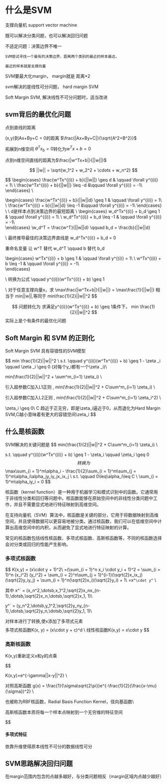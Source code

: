 # 什么是SVM

支撑向量机 support vector machine

既可以解决分类问题，也可以解决回归问题

不适定问题：决策边界不唯一

```
SVM尝试寻找一个最有的决策边界，距离两个类别的最近的样本最远，

最近的样本就是支撑向量
```

SVM要最大化margin， margin就是 距离*2

svm解决的是线性可分问题， hard margin SVM

Soft Margin SVM, 解决线性不可分问题时，适当改进

## svm背后的最优化问题

点到直线的距离

(x,y)到Ax+By+C = 0的距离 $\frac{|Ax+By+C|}{\sqrt{A^2+B^2}}$

拓展到n维空间 $\theta^Tx_b = 0$转化为$w^Tx+b=0$

点到n维空间直线的距离为$\frac{|w^Tx+b|}{||w||}$

$$
||w|| = \sqrt{w_1^2 + w_2^2 + \cdots + w_n^2}
$$

$$
\begin{cases}
  \frac{w^Tx^{(i)} + b}{||w||} \geq d & \qquad \forall y^{(i)} = 1\\  \\
  \frac{w^Tx^{(i)} + b}{||w||} \leq -d &\qquad \forall y^{(i)} = -1\\
\end{cases} \\

\begin{cases}
  \frac{w^Tx^{(i)} + b}{||w||d} \geq 1 & \qquad \forall y^{(i)} = 1\\  \\
  \frac{w^Tx^{(i)} + b}{||w||d} \leq -1 &\qquad \forall y^{(i)} = -1\\
\end{cases}
\\
\\ d是样本点到决策边界的最短距离
\\
\begin{cases}
  w_d^Tx^{(i)} + b_d \geq 1 & \qquad \forall y^{(i)} = 1\\  \\
  w_d^Tx^{(i)} + b_d \leq -1 & \qquad \forall y^{(i)} = -1\\  
\end{cases}
\\w_d^T = \frac{w^T}{||w||d} \qquad b_d = \frac{b}{||w||d}

\\
最终推导最佳的决策边界直线是 w_d^Tx^{(i)} + b_d = 0

重命名变量 让 w^T 替代 w_d^T \qquad b 替代 b_d

\begin{cases}
  w^Tx^{(i)} + b \geq 1 & \qquad \forall y^{(i)} = 1\\  \\
  w^Tx^{(i)} + b \leq -1 & \qquad \forall y^{(i)} = -1\\  
\end{cases}

\\
转换为公式 \qquad
y^{(i)}(w^Tx^{(i)} + b) \geq 1

\\
对于任意支撑向量x，求 \max\frac{|w^Tx+b|}{||w||} = \max\frac{1}{||w||} 相当于 min||w||,等同于 min\frac{1}{2}||w||^2
$$

$$
问题转化为 求满足y^{(i)}(w^Tx^{(i)} + b) \geq 1条件下， min \frac{1}{2}||w||^2
$$
实际上是个有条件的最优化问题

## Soft Margin 和 SVM 的正则化

Soft Margin SVM 具有容错性的SVM模型

$$
min \frac{1}{2}||w||^2 \\
s.t. \qquad y^{(i)}(w^Tx^{(i)} + b) \geq 1 - \zeta _i  \qquad \zeta _i \geq 0  (对每个y_i都有一个\zeta _i)\\ 

min(\frac{1}{2}||w||^2 + \sum^m_{i=1} \zeta_i) \\

引入超参数C加入L1正则 , min(\frac{1}{2}||w||^2 + C\sum^m_{i=1} \zeta_i) \\

引入超参数C加入L2正则 , min(\frac{1}{2}||w||^2 + C\sum^m_{i=1} \zeta_i^2) \\

\zeta_i \geq 0\\
C 趋近于正无穷，即是\zeta_i逼近于0，从而退化为Hard Margin SVM,C越小意味着有更大的容错空间\zeta_i
$$

## 什么是核函数

SVM解决的关键问题是
$$
min(\frac{1}{2}||w||^2 + C\sum^m_{i=1} \zeta_i) \\

s.t. \qquad y^{(i)}(w^Tx^{(i)} + b) \geq 1 - \zeta_i \qquad \zeta_i \geq 0
$$
转换为
$$
\max\sum_{i = 1}^m\alpha_i - \frac{1}{2}\sum_{i = 1}^m\sum_{j = 1}^m\alpha_i\alpha_jy_iy_jx_ix_j \\
s.t. \qquad 0\leq\alpha_i\leq C \\
\sum_{i = 1}^m\alpha_iy_i = 0
$$

核函数（kernel function）是一种用于机器学习和模式识别中的函数。它通常用于非线性分类和回归等问题中。核函数能够在原始空间中的非线性分类问题中工作，并且不需要显式地进行特征映射到高维空间。

在支持向量机（SVM）算法中，核函数是关键的部分，它用于将数据映射到高维空间，并且使得数据可以更容易地被分类。通过核函数，我们可以在低维空间中计算出高维空间中的内积，从而避免了显式地进行特征映射的计算。

常见的核函数包括线性核函数、多项式核函数、高斯核函数等，不同的核函数选择会对分类或回归的性能产生影响。

### 多项式核函数

$$
K(x,y) = (x\cdot y + 1)^2\\
=(\sum_{i = 1}^n x_i \cdot y_i + 1)^2
= \sum_{i = 1}^n (x_i^2) (y_i^2) + \sum_{i = 2}^n\sum_{j = 1}^{i-1}(\sqrt{2}x_ix_j)(\sqrt{2}y_iy_j) + \sum_{i = 1}^n(\sqrt{2}x_i)(\sqrt{2}y_i) + 1\\
=x^`\cdot y^` \\

其中 x^` = (x_n^2,\dotsb,x_1^2,\sqrt{2}x_nx_{n-1},\dotsb,\sqrt{2}x_n,\dotsb,\sqrt{2}x_1, 1)\\

y^` = (y_n^2,\dotsb,y_1^2,\sqrt{2}y_ny_{n-1},\dotsb,\sqrt{2}y_n,\dotsb,\sqrt{2}y_1, 1)\\

对样本进行了转换,使x添加了多项式元素
$$
$$
多项式核函数K(x, y) = (x\cdot y + c)^d \\
线性核函数K(x,y) = x\cdot y
$$

### 高斯核函数

K(x,y)重新定义x和y的点乘

$$ 

K(x,y)=e^{-\gamma||x-y||^2} \\

对照高斯函数 g(x) = \frac{1}{\sigma\sqrt{2\pi}}e^{-\frac{1}{2}(\frac{x-\mu}{\sigma})^2} \\

也被称为RBF核函数，Radial Basis Function Kernel，径向基函数\\

高斯核函数本质将每一个样本点映射到一个无穷维的特征空间

$$

#### 多项式特征

依靠升维使得原本线性不可分的数据线性可分

## SVM思路解决回归问题

在margin范围内包含的点越多越好，与分类问题相反（margin区域内点越少越好）